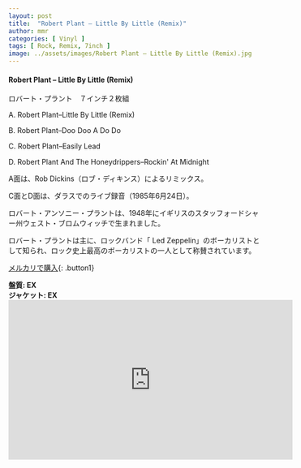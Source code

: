 ```yaml
---
layout: post
title:  "Robert Plant – Little By Little (Remix)"
author: mmr
categories: [ Vinyl ]
tags: [ Rock, Remix, 7inch ]
image: ../assets/images/Robert Plant – Little By Little (Remix).jpg
---
```


#### Robert Plant – Little By Little (Remix)

ロバート・プラント　７インチ２枚組

A. Robert Plant–Little By Little (Remix)

B. Robert Plant–Doo Doo A Do Do

C. Robert Plant–Easily Lead

D. Robert Plant And The Honeydrippers–Rockin' At Midnight


A面は、Rob Dickins（ロブ・ディキンス）によるリミックス。

C面とD面は、ダラスでのライブ録音（1985年6月24日）。

ロバート・アンソニー・プラントは、1948年にイギリスのスタッフォードシャー州ウェスト・ブロムウィッチで生まれました。

ロバート・プラントは主に、ロックバンド「 Led Zeppelin」のボーカリストとして知られ、ロック史上最高のボーカリストの一人として称賛されています。

[メルカリで購入](https://jp.mercari.com/item/m78201761711?afid=6142608987){: .button1}

<div class="mt-4 mb-4 d-flex align-items-center">
<strong class="mr-1">盤質: EX</strong>
</div>
<div class="mt-4 mb-4 d-flex align-items-center">
<strong class="mr-1">ジャケット: EX</strong>
</div>

<iframe width="560" height="315" src="https://www.youtube.com/embed/EaL_3bdbbeQ?si=A2EoymHdOoSVdDSP" title="YouTube video player" frameborder="0" allow="accelerometer; autoplay; clipboard-write; encrypted-media; gyroscope; picture-in-picture; web-share" referrerpolicy="strict-origin-when-cross-origin" allowfullscreen></iframe>